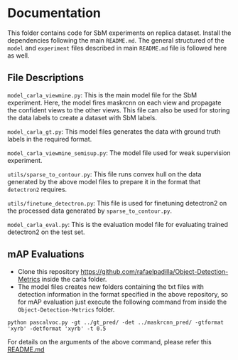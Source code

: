 # Documentation

This folder contains code for SbM experiments on replica dataset. Install the dependencies following the main `README.md`. The general structured of the `model` and `experiment` files described in main `README.md` file is followed here as well.

## File Descriptions

`model_carla_viewmine.py`: This is the main model file for the SbM experiment. Here, the model fires maskrcnn on each view and propagate the confident views to the other views. This file can also be used for storing the data labels to create a dataset with SbM labels. 

`model_carla_gt.py`: This model files generates the data with ground truth labels in the required format.

`model_carla_viewmine_semisup.py`: The model file used for weak supervision experiment.

`utils/sparse_to_contour.py`: This file runs convex hull on the data generated by the above model files to prepare it in the format that `detectron2` requires.

`utils/finetune_detectron.py`: This file is used for finetuning detectron2 on the processed data generated by `sparse_to_contour.py`.

`model_carla_eval.py`: This is the evaluation model file for evaluating trained detectron2 on the test set.

## mAP Evaluations

- Clone this repository https://github.com/rafaelpadilla/Object-Detection-Metrics inside the carla folder.
- The model files creates new folders containing the txt files with detection information in the format specified in the above repository, so for mAP evaluation just execute the following command from inside the `Object-Detection-Metrics` folder. 

```
python pascalvoc.py -gt ../gt_pred/ -det ../maskrcnn_pred/ -gtformat 'xyrb' -detformat 'xyrb' -t 0.5
```

For details on the arguments of the above command, please refer this [README.md](https://github.com/rafaelpadilla/Object-Detection-Metrics/blob/master/README.md)
